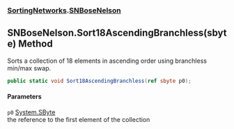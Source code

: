 ### [SortingNetworks](SortingNetworks.md 'SortingNetworks').[SNBoseNelson](SortingNetworks_SNBoseNelson.md 'SortingNetworks.SNBoseNelson')
## SNBoseNelson.Sort18AscendingBranchless(sbyte) Method
Sorts a collection of 18 elements in ascending order using branchless min/max swap.  
```csharp
public static void Sort18AscendingBranchless(ref sbyte p0);
```
#### Parameters
<a name='SortingNetworks_SNBoseNelson_Sort18AscendingBranchless(sbyte)_p0'></a>
`p0` [System.SByte](https://docs.microsoft.com/en-us/dotnet/api/System.SByte 'System.SByte')  
the reference to the first element of the collection
  
